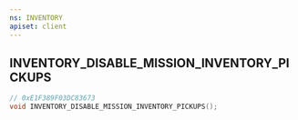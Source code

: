 ```yaml
---
ns: INVENTORY
apiset: client
---
```

## INVENTORY_DISABLE_MISSION_INVENTORY_PICKUPS

```c
// 0xE1F389F03DC83673
void INVENTORY_DISABLE_MISSION_INVENTORY_PICKUPS();
```